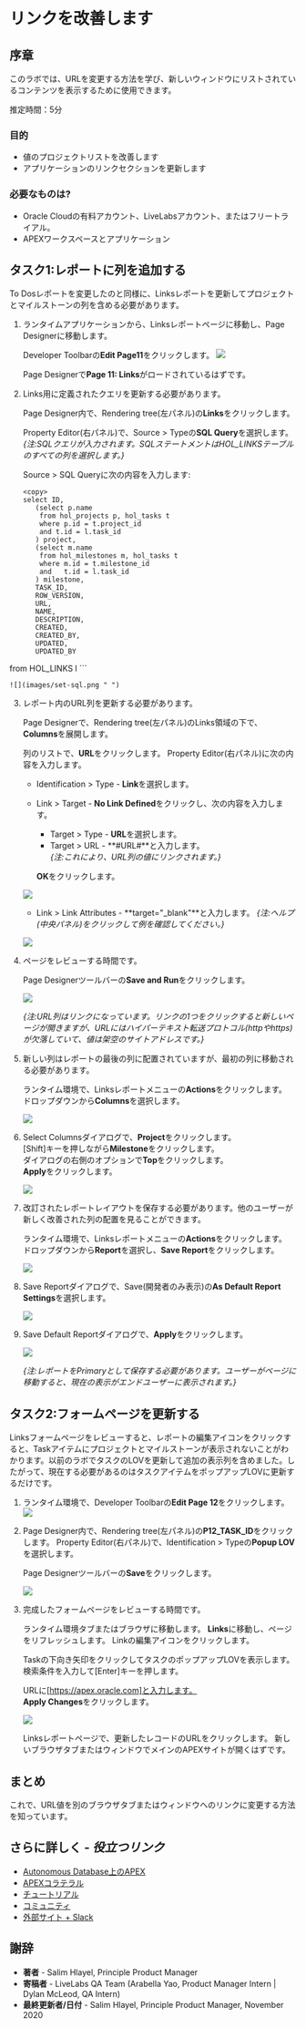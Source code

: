 # リンクを改善します

## 序章

このラボでは、URLを変更する方法を学び、新しいウィンドウにリストされているコンテンツを表示するために使用できます。

推定時間：5分

### 目的

- 値のプロジェクトリストを改善します
- アプリケーションのリンクセクションを更新します

### 必要なものは?

- Oracle Cloudの有料アカウント、LiveLabsアカウント、またはフリートライアル。  
- APEXワークスペースとアプリケーション

## タスク1:レポートに列を追加する  

To Dosレポートを変更したのと同様に、Linksレポートを更新してプロジェクトとマイルストーンの列を含める必要があります。

1. ランタイムアプリケーションから、Linksレポートページに移動し、Page Designerに移動します。

    Developer Toolbarの**Edit Page11**をクリックします。
    ![](images/edit-page11.png " ")

    Page Designerで**Page 11: Links**がロードされているはずです。


2. Links用に定義されたクエリを更新する必要があります。

    Page Designer内で、Rendering tree(左パネル)の**Links**をクリックします。

    Property Editor(右パネル)で、Source > Typeの**SQL Query**を選択します。
    *{注:SQLクエリが入力されます。SQLステートメントはHOL_LINKSテーブルのすべての列を選択します。}*

    Source > SQL Queryに次の内容を入力します:

    ```
    <copy>
    select ID,
       (select p.name
        from hol_projects p, hol_tasks t
        where p.id = t.project_id
        and t.id = l.task_id
       ) project,
       (select m.name
        from hol_milestones m, hol_tasks t
        where m.id = t.milestone_id
        and   t.id = l.task_id
       ) milestone,
       TASK_ID,
       ROW_VERSION,
       URL,
       NAME,
       DESCRIPTION,
       CREATED,
       CREATED_BY,
       UPDATED,
       UPDATED_BY
  from HOL_LINKS l
  </copy>
    ```
    
  

    ![](images/set-sql.png " ")  

3. レポート内のURL列を更新する必要があります。

    Page Designerで、Rendering tree(左パネル)のLinks領域の下で、**Columns**を展開します。

    列のリストで、**URL**をクリックします。
    Property Editor(右パネル)に次の内容を入力します。
    - Identification > Type  - **Link**を選択します。
    - Link > Target - **No Link Defined**をクリックし、次の内容を入力します。  
        - Target > Type - **URL**を選択します。
        - Target > URL - **#URL#**と入力します。   
        *{注:これにより、URL列の値にリンクされます。}*    

        **OK**をクリックします。 

    ![](images/update-url.png " ")

    - Link > Link Attributes - **target="_blank"**と入力します。
    *{注:ヘルプ(中央パネル)をクリックして例を確認してください。}*

    ![](images/update-url2.png " ")  

4. ページをレビューする時間です。

    Page Designerツールバーの**Save and Run**をクリックします。  

    ![](images/run-report.png " ")

    *{注:URL列はリンクになっています。リンクの1つをクリックすると新しいページが開きますが、URLにはハイパーテキスト転送プロトコル(httpやhttps)が欠落していて、値は架空のサイトアドレスです。}*

5. 新しい列はレポートの最後の列に配置されていますが、最初の列に移動される必要があります。

    ランタイム環境で、Linksレポートメニューの**Actions**をクリックします。     
    ドロップダウンから**Columns**を選択します。

    ![](images/go-columns.png " ")  

6. Select Columnsダイアログで、**Project**をクリックします。         
    [Shift]キーを押しながら**Milestone**をクリックします。     
    ダイアログの右側のオプションで**Top**をクリックします。        
    **Apply**をクリックします。

    ![](images/select-columns.png " ")   

7. 改訂されたレポートレイアウトを保存する必要があります。他のユーザーが新しく改善された列の配置を見ることができます。

    ランタイム環境で、Linksレポートメニューの**Actions**をクリックします。      
    ドロップダウンから**Report**を選択し、**Save Report**をクリックします。

    ![](images/go-save.png " ")  

8. Save Reportダイアログで、Save(開発者のみ表示)の**As Default Report Settings**を選択します。

    ![](images/go-default.png " ")  

9.  Save Default Reportダイアログで、**Apply**をクリックします。      

    ![](images/set-default.png " ")  

    *{注:レポートをPrimaryとして保存する必要があります。ユーザーがページに移動すると、現在の表示がエンドユーザーに表示されます。}*

## タスク2:フォームページを更新する
Linksフォームページをレビューすると、レポートの編集アイコンをクリックすると、Taskアイテムにプロジェクトとマイルストーンが表示されないことがわかります。以前のラボでタスクのLOVを更新して追加の表示列を含めました。したがって、現在する必要があるのはタスクアイテムをポップアップLOVに更新するだけです。

1. ランタイム環境で、Developer Toolbarの**Edit Page 12**をクリックします。
![](images/edit-page12.png " ")  

2. Page Designer内で、Rendering tree(左パネル)の**P12_TASK_ID**をクリックします。
    Property Editor(右パネル)で、Identification > Typeの**Popup LOV**を選択します。

    Page Designerツールバーの**Save**をクリックします。

    ![](images/set-task-lov.png " ")   


3. 完成したフォームページをレビューする時間です。     

    ランタイム環境タブまたはブラウザに移動します。
    **Links**に移動し、ページをリフレッシュします。
    Linkの編集アイコンをクリックします。

    Taskの下向き矢印をクリックしてタスクのポップアップLOVを表示します。     
    検索条件を入力して[Enter]キーを押します。

    URLに[https://apex.oracle.com]と入力します。     
    **Apply Changes**をクリックします。

    ![](images/form-runtime.png " ")     

    Linksレポートページで、更新したレコードのURLをクリックします。
    新しいブラウザタブまたはウィンドウでメインのAPEXサイトが開くはずです。

## **まとめ**

これで、URL値を別のブラウザタブまたはウィンドウへのリンクに変更する方法を知っています。

## さらに詳しく - *役立つリンク*

- [Autonomous Database上のAPEX](https://apex.oracle.com/autonomous)
- [APEXコラテラル](https://apex.oracle.com)
- [チュートリアル](https://apex.oracle.com/en/learn/tutorials)
- [コミュニティ](https://apex.oracle.com/community)
- [外部サイト + Slack](http://apex.world)

## **謝辞**

  - **著者** - Salim Hlayel, Principle Product Manager
  - **寄稿者** - LiveLabs QA Team (Arabella Yao, Product Manager Intern | Dylan McLeod, QA Intern)
  - **最終更新者/日付** - Salim Hlayel, Principle Product Manager, November 2020
